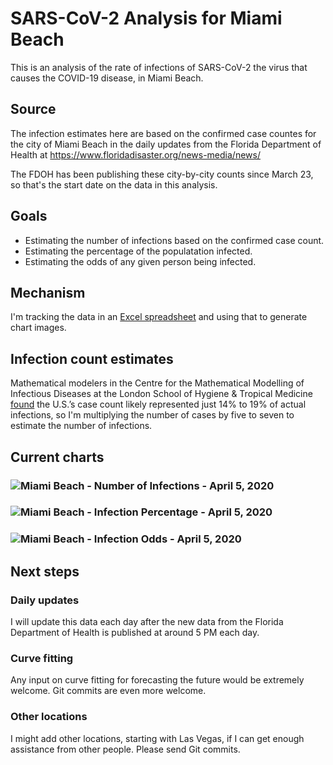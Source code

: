 # SARS-CoV-2 Analysis for Miami Beach

This is an analysis of the rate of infections of SARS-CoV-2 the virus that causes the COVID-19 disease, in Miami Beach.

## Source

The infection estimates here are based on the confirmed case countes for the city of Miami Beach in the daily updates from the Florida Department of Health at https://www.floridadisaster.org/news-media/news/

The FDOH has been publishing these city-by-city counts since March 23, so that's the start date on the data in this analysis.

## Goals

* Estimating the number of infections based on the confirmed case count.
* Estimating the percentage of the populatation infected.
* Estimating the odds of any given person being infected.

## Mechanism

I'm tracking the data in an [Excel spreadsheet](https://github.com/endymion/SARS-CoV-2_Analysis/blob/master/SARS-CoV-2%20Infection%20Odds%20-%20Miami%20Beach.xlsx) and using that to generate chart images.

## Infection count estimates

Mathematical modelers in the Centre for the Mathematical Modelling of Infectious Diseases at the London School of Hygiene & Tropical Medicine [found](https://cmmid.github.io/topics/covid19/severity/global_cfr_estimates.html) the U.S.’s case count likely represented just 14% to 19% of actual infections, so I'm multiplying the number of cases by five to seven to estimate the number of infections.

## Current charts

### ![Miami Beach - Number of Infections - April 5, 2020](https://github.com/endymion/SARS-CoV-2_Analysis/blob/master/charts/RP%20SARS-CoV-2%20%20Analysis%20-%20Miami%20Beach%20-%20Number%20of%20Infections%20-%20April%205%202020.png?raw=true)

### ![Miami Beach - Infection Percentage - April 5, 2020](https://github.com/endymion/SARS-CoV-2_Analysis/blob/master/charts/RP%20SARS-CoV-2%20Analysis%20-%20Miami%20Beach%20-%20Infection%20Percentage%20-%20April%205%202020.png?raw=true)

### ![Miami Beach - Infection Odds - April 5, 2020](https://github.com/endymion/SARS-CoV-2_Analysis/blob/master/charts/RP%20SARS-CoV-2%20Analysis%20-%20Miami%20Beach%20-%20Infection%20Odds%20-%20April%205%202020.png?raw=true)

## Next steps

### Daily updates

I will update this data each day after the new data from the Florida Department of Health is published at around 5 PM each day.

### Curve fitting

Any input on curve fitting for forecasting the future would be extremely welcome.  Git commits are even more welcome.

### Other locations

I might add other locations, starting with Las Vegas, if I can get enough assistance from other people.  Please send Git commits.
